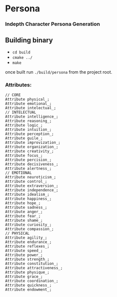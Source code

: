 # Persona
### Indepth Character Persona Generation

## Building binary

- `cd build`
- `cmake ../`
- `make`

once built run `./build/persona` from the project root.


### Attributes:
```
// CORE
Attribute physical_;
Attribute emotional_;
Attribute intelectual_;
// INTELECTUAL
Attribute intelligence_;
Attribute reasoning_;
Attribute logic_;
Attribute intuition_;
Attribute perception_;
Attribute guile_;
Attribute improvization_;
Attribute organization_;
Attribute creativity_;
Attribute focus_;
Attribute percision_;
Attribute decisiveness_;
Attribute alertness_;
// EMOTIONAL
Attribute neuroticism_;
Attribute control_;
Attribute extraversion_;
Attribute independence_;
Attribute idealism_;
Attribute happiness_;
Attribute hope_;
Attribute sadness_;
Attribute anger_;
Attribute fear_;
Attribute shame_;
Attribute curiosity_;
Attribute compassion_;
// PHYSICAL
Attribute agility_;
Attribute endurance_;
Attribute reflexes_;
Attribute speed_;
Attribute power_;
Attribute strength_;
Attribute constitution_;
Attribute attractiveness_;
Attribute physique_;
Attribute grace_;
Attribute coordination_;
Attribute quickness_;
Attribute endowment_;
```
